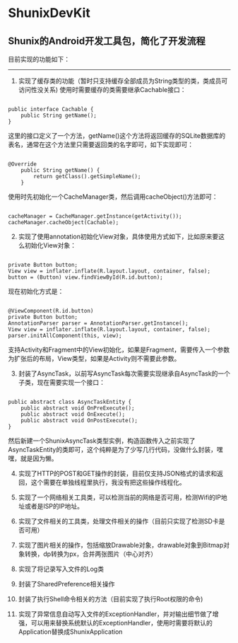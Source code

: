 ShunixDevKit
============

Shunix的Android开发工具包，简化了开发流程
------------

目前实现的功能如下：
***
1. 实现了缓存类的功能（暂时只支持缓存全部成员为String类型的类，类成员可访问性没关系)
使用时需要缓存的类需要继承Cachable接口：
<pre><code>
public interface Cachable {
	public String getName();
}
</code></pre>
这里的接口定义了一个方法，getName()这个方法将返回缓存的SQLite数据库的表名，通常在这个方法里只需要返回类的名字即可，如下实现即可：
<pre><code>
@Override
	public String getName() {
		return getClass().getSimpleName();
	}
</code></pre>
使用时先初始化一个CacheManager类，然后调用cacheObject()方法即可：
<pre><code>
cacheManager = CacheManager.getInstance(getActivity());
cacheManager.cacheObject(Cachable);
</code></pre>


2. 实现了使用annotation初始化View对象，具体使用方式如下，比如原来要这么初始化View对象：
<pre><code>
private Button button;
View view = inflater.inflate(R.layout.layout, container, false);
button = (Button) view.findViewById(R.id.button);
</code></pre>
现在初始化方式是：
<pre><code>
@ViewComponent(R.id.button)
private Button button;
AnnotationParser parser = AnnotationParser.getInstance();
View view = inflater.inflate(R.layout.layout, container, false);
parser.initAllComponent(this, view);
</code></pre>
支持Activity和Fragment中的View初始化，如果是Fragment，需要传入一个参数为扩张后的布局，View类型，如果是Activity则不需要此参数。


3. 封装了AsyncTask，以前写AsyncTask每次需要实现继承自AsyncTask的一个子类，现在需要实现一个接口：
<pre><code>
public abstract class AsyncTaskEntity {
	public abstract void OnPreExecute();
	public abstract void OnExecute();
	public abstract void OnPostExecute();
}
</code></pre>
然后新建一个ShunixAsyncTask类型实例，构造函数传入之前实现了AsyncTaskEntity的类即可，这个纯粹是为了少写几行代码，没做什么封装，嘿嘿，就是因为懒。


4. 实现了HTTP的POST和GET操作的封装，目前仅支持JSON格式的请求和返回，这个需要在单独线程里执行，我没有把这些操作线程化。


5. 实现了一个网络相关工具类，可以检测当前的网络是否可用，检测Wifi的IP地址或者是ISP的IP地址。


6. 实现了文件相关的工具类，处理文件相关的操作（目前只实现了检测SD卡是否可用）


7. 实现了图片相关的操作，包括缩放Drawable对象，drawable对象到Bitmap对象转换，dp转换为px，合并两张图片（中心对齐）


8. 实现了将记录写入文件的Log类


9. 封装了SharedPreference相关操作


10. 封装了执行Shell命令相关的方法（目前实现了执行Root权限的命令)


11. 实现了异常信息自动写入文件的ExceptionHandler，并对输出细节做了增强，可以用来替换系统默认的ExceptionHandler，使用时需要将默认的Application替换成ShunixApplication
